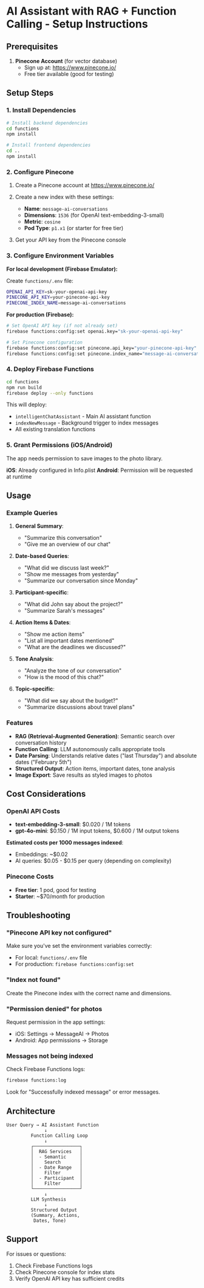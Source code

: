 # AI Assistant with RAG + Function Calling - Setup Instructions

## Prerequisites

1. **Pinecone Account** (for vector database)
   - Sign up at: https://www.pinecone.io/
   - Free tier available (good for testing)

## Setup Steps

### 1. Install Dependencies

```bash
# Install backend dependencies
cd functions
npm install

# Install frontend dependencies
cd ..
npm install
```

### 2. Configure Pinecone

1. Create a Pinecone account at https://www.pinecone.io/
2. Create a new index with these settings:
   - **Name**: `message-ai-conversations`
   - **Dimensions**: `1536` (for OpenAI text-embedding-3-small)
   - **Metric**: `cosine`
   - **Pod Type**: `p1.x1` (or starter for free tier)

3. Get your API key from the Pinecone console

### 3. Configure Environment Variables

**For local development (Firebase Emulator):**

Create `functions/.env` file:
```bash
OPENAI_API_KEY=sk-your-openai-api-key
PINECONE_API_KEY=your-pinecone-api-key
PINECONE_INDEX_NAME=message-ai-conversations
```

**For production (Firebase):**

```bash
# Set OpenAI API key (if not already set)
firebase functions:config:set openai.key="sk-your-openai-api-key"

# Set Pinecone configuration
firebase functions:config:set pinecone.api_key="your-pinecone-api-key"
firebase functions:config:set pinecone.index_name="message-ai-conversations"
```

### 4. Deploy Firebase Functions

```bash
cd functions
npm run build
firebase deploy --only functions
```

This will deploy:
- `intelligentChatAssistant` - Main AI assistant function
- `indexNewMessage` - Background trigger to index messages
- All existing translation functions

### 5. Grant Permissions (iOS/Android)

The app needs permission to save images to the photo library.

**iOS**: Already configured in Info.plist
**Android**: Permission will be requested at runtime

## Usage

### Example Queries

1. **General Summary**:
   - "Summarize this conversation"
   - "Give me an overview of our chat"

2. **Date-based Queries**:
   - "What did we discuss last week?"
   - "Show me messages from yesterday"
   - "Summarize our conversation since Monday"

3. **Participant-specific**:
   - "What did John say about the project?"
   - "Summarize Sarah's messages"

4. **Action Items & Dates**:
   - "Show me action items"
   - "List all important dates mentioned"
   - "What are the deadlines we discussed?"

5. **Tone Analysis**:
   - "Analyze the tone of our conversation"
   - "How is the mood of this chat?"

6. **Topic-specific**:
   - "What did we say about the budget?"
   - "Summarize discussions about travel plans"

### Features

- **RAG (Retrieval-Augmented Generation)**: Semantic search over conversation history
- **Function Calling**: LLM autonomously calls appropriate tools
- **Date Parsing**: Understands relative dates ("last Thursday") and absolute dates ("February 5th")
- **Structured Output**: Action items, important dates, tone analysis
- **Image Export**: Save results as styled images to photos

## Cost Considerations

### OpenAI API Costs

- **text-embedding-3-small**: $0.020 / 1M tokens
- **gpt-4o-mini**: $0.150 / 1M input tokens, $0.600 / 1M output tokens

**Estimated costs per 1000 messages indexed**:
- Embeddings: ~$0.02
- AI queries: $0.05 - $0.15 per query (depending on complexity)

### Pinecone Costs

- **Free tier**: 1 pod, good for testing
- **Starter**: ~$70/month for production

## Troubleshooting

### "Pinecone API key not configured"

Make sure you've set the environment variables correctly:
- For local: `functions/.env` file
- For production: `firebase functions:config:set`

### "Index not found"

Create the Pinecone index with the correct name and dimensions.

### "Permission denied" for photos

Request permission in the app settings:
- iOS: Settings → MessageAI → Photos
- Android: App permissions → Storage

### Messages not being indexed

Check Firebase Functions logs:
```bash
firebase functions:log
```

Look for "Successfully indexed message" or error messages.

## Architecture

```
User Query → AI Assistant Function
              ↓
         Function Calling Loop
              ↓
         ┌─────────────────┐
         │  RAG Services   │
         │  - Semantic     │
         │    Search       │
         │  - Date Range   │
         │    Filter       │
         │  - Participant  │
         │    Filter       │
         └─────────────────┘
              ↓
         LLM Synthesis
              ↓
         Structured Output
         (Summary, Actions,
          Dates, Tone)
```

## Support

For issues or questions:
1. Check Firebase Functions logs
2. Check Pinecone console for index stats
3. Verify OpenAI API key has sufficient credits

